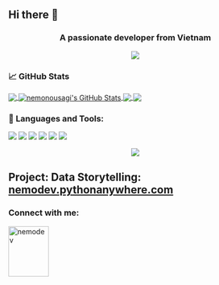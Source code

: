 ## Hi there 👋

<!--
**ifindnemo/ifindnemo** is a ✨ _special_ ✨ repository because its `README.md` (this file) appears on your GitHub profile.

Here are some ideas to get you started:

- 🔭 I’m currently working on ...
- 🌱 I’m currently learning ...
- 👯 I’m looking to collaborate on ...
- 🤔 I’m looking for help with ...
- 💬 Ask me about ...
- 📫 How to reach me: ...
- 😄 Pronouns: ...
- ⚡ Fun fact: ...
-->

<h3 align="center">A passionate developer from Vietnam</h3>

<p align="center">
<img align="center" src="https://user-images.githubusercontent.com/74038190/212747903-e9bdf048-2dc8-41f9-b973-0e72ff07bfba.gif"/>
</p>

<h3 align="left">📈 GitHub Stats</h3>
<p align="left">
<a href="https://github.com/ifindnemo">
  <img align="center" src="https://github-readme-stats.vercel.app/api/top-langs/?username=ifindnemo&hide=java,html,tex&title_color=ffffff&text_color=c9cacc&icon_color=2bbc8a&bg_color=1d1f21&langs_count=3" />
</a>

<a href="https://github.com/ifindnemo">
  <img align="center" src="https://github-readme-stats.vercel.app/api?username=ifindnemo&show_icons=true&line_height=27&count_private=true&title_color=ffffff&text_color=c9cacc&icon_color=2bbc8a&bg_color=1d1f21" alt="nemonousagi's GitHub Stats" />
</a>

<a href="https://github.com/ifindnemo/phat-hien-gian-lan">
  <img align="center" src="https://github-readme-stats.vercel.app/api/pin/?username=ifindnemo&repo=phat-hien-gian-lan&title_color=ffffff&text_color=c9cacc&icon_color=2bbc8a&bg_color=1d1f21" />
</a>

<a href="https://github.com/ifindnemo/toolScrapingFB">
  <img align="center" src="https://github-readme-stats.vercel.app/api/pin/?username=ifindnemo&repo=toolScrapingFB&title_color=ffffff&text_color=c9cacc&icon_color=2bbc8a&bg_color=1d1f21" />
</a>
</p>

<h3 align="left">🔧 Languages and Tools:</h3>

![](https://img.shields.io/badge/Code-Python-purple?style=flat&logo=python&logoColor=white&color=blue)
![](https://img.shields.io/badge/Cloud-Heroku-purple?style=flat&logo=heroku&logoColor=white&color=B78DEF)
![](https://img.shields.io/badge/Database-MongoDB-purple?style=flat&logo=mongodb&logoColor=white&color=green)
![](https://img.shields.io/badge/Database-SQLite-green?style=flat&logo=sqlite&logoColor=white&color=6ac5fe)
![](https://img.shields.io/badge/Framework-DJango-green?style=flat&logo=django&logoColor=white&color=092e20)
![](https://img.shields.io/badge/Framework-Flask-green?style=flat&logo=flask&logoColor=white&color=6ac5fe)

<p align="center">
<img align="center" src="https://user-images.githubusercontent.com/74038190/243078834-72903324-cf57-4e90-80a6-ed3c9734e0ed.gif"/>
<h2>Project: Data Storytelling: <a href="https://nemodev.pythonanywhere.com" target="_blank">nemodev.pythonanywhere.com</a></h2>
</p>

<h3 align="left">Connect with me:</h3>
<p align="left">
<a href="https://discord.gg/nemodev" target="_blank"><img align="center" src="https://user-images.githubusercontent.com/74038190/235294015-47144047-25ab-417c-af1b-6746820a20ff.gif" alt="nemodev" height=100px width=80px/></a>
</p>
